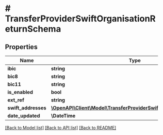 # # TransferProviderSwiftOrganisationReturnSchema

## Properties

Name | Type | Description | Notes
------------ | ------------- | ------------- | -------------
**ibic** | **string** |  |
**bic8** | **string** |  |
**bic11** | **string** |  |
**is_enabled** | **bool** |  |
**ext_ref** | **string** |  |
**swift_addresses** | [**\OpenAPI\Client\Model\TransferProviderSwiftAddressReturnSchema[]**](TransferProviderSwiftAddressReturnSchema.md) |  |
**date_updated** | **\DateTime** |  |

[[Back to Model list]](../../README.md#models) [[Back to API list]](../../README.md#endpoints) [[Back to README]](../../README.md)
